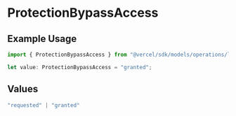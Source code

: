 # ProtectionBypassAccess

## Example Usage

```typescript
import { ProtectionBypassAccess } from "@vercel/sdk/models/operations/listaliases.js";

let value: ProtectionBypassAccess = "granted";
```

## Values

```typescript
"requested" | "granted"
```